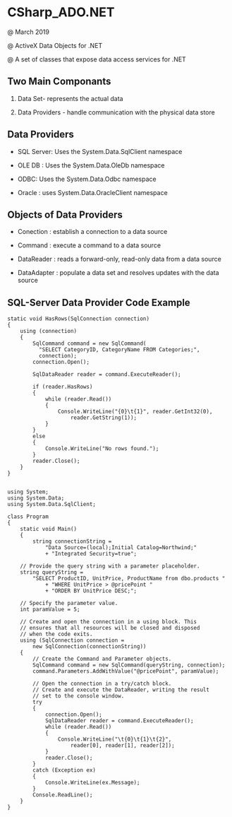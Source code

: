 # CSharp_ADO.NET

@ March 2019

@ ActiveX Data Objects for .NET

@ A set of classes that expose data access services for .NET  


Two Main Componants 
---------------
1. Data Set- represents the actual data

2. Data Providers - handle communication with the physical data store


Data Providers  
------------
- SQL Server: Uses the System.Data.SqlClient namespace

- OLE DB	: Uses the System.Data.OleDb namespace

- ODBC: Uses the System.Data.Odbc namespace

- Oracle : uses System.Data.OracleClient namespace


Objects of Data Providers
-------------

- Conection : establish a connection to a data source

- Command : execute a command to a data source

- DataReader : reads a forward-only, read-only data from a data source

- DataAdapter : populate a data set and resolves updates with the data source


SQL-Server Data Provider Code Example
-------------
    static void HasRows(SqlConnection connection)
    {
        using (connection)
        {
            SqlCommand command = new SqlCommand(
              "SELECT CategoryID, CategoryName FROM Categories;",
              connection);
            connection.Open();

            SqlDataReader reader = command.ExecuteReader();

            if (reader.HasRows)
            {
                while (reader.Read())
                {
                    Console.WriteLine("{0}\t{1}", reader.GetInt32(0),
                        reader.GetString(1));
                }
            }
            else
            {
                Console.WriteLine("No rows found.");
            }
            reader.Close();
        }
    }


    using System;
    using System.Data;
    using System.Data.SqlClient;

    class Program
    {
        static void Main()
        {
            string connectionString =
                "Data Source=(local);Initial Catalog=Northwind;"
                + "Integrated Security=true";

        // Provide the query string with a parameter placeholder.
        string queryString =
            "SELECT ProductID, UnitPrice, ProductName from dbo.products "
                + "WHERE UnitPrice > @pricePoint "
                + "ORDER BY UnitPrice DESC;";

        // Specify the parameter value.
        int paramValue = 5;

        // Create and open the connection in a using block. This
        // ensures that all resources will be closed and disposed
        // when the code exits.
        using (SqlConnection connection =
            new SqlConnection(connectionString))
        {
            // Create the Command and Parameter objects.
            SqlCommand command = new SqlCommand(queryString, connection);
            command.Parameters.AddWithValue("@pricePoint", paramValue);

            // Open the connection in a try/catch block. 
            // Create and execute the DataReader, writing the result
            // set to the console window.
            try
            {
                connection.Open();
                SqlDataReader reader = command.ExecuteReader();
                while (reader.Read())
                {
                    Console.WriteLine("\t{0}\t{1}\t{2}",
                        reader[0], reader[1], reader[2]);
                }
                reader.Close();
            }
            catch (Exception ex)
            {
                Console.WriteLine(ex.Message);
            }
            Console.ReadLine();
        }
    }
